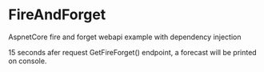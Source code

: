 # FireAndForget
AspnetCore fire and forget webapi example with dependency injection

15 seconds afer request GetFireForget() endpoint, a forecast will be printed on console.
